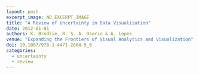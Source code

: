 ```yaml
---
layout: post
excerpt_image: NO_EXCERPT_IMAGE
title: "A Review of Uncertainty in Data Visualization"
date: 2012-01-01
authors: K. Brodlie, R. S. A. Osorio & A. Lopes
venue: "Expanding the Frontiers of Visual Analytics and Visualization"
doi: 10.1007/978-1-4471-2804-5_6
categories:
  - uncertainty
  - review
---
```



